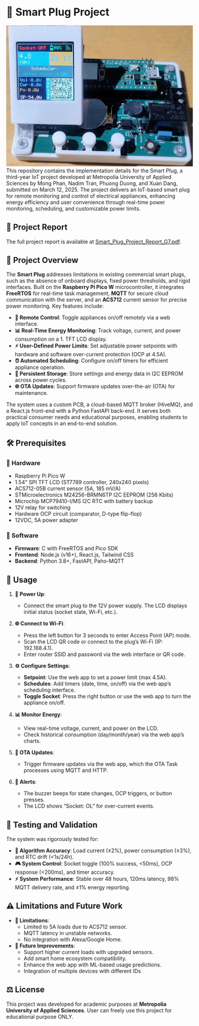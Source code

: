 # 🔌 Smart Plug Project
![](SmartPlug_IoT.jpg)
This repository contains the implementation details for the Smart Plug, a third-year IoT project developed at Metropolia University of Applied Sciences by Mong Phan, Nadim Tran, Phuong Duong, and Xuan Dang, submitted on March 12, 2025. The project delivers an IoT-based smart plug for remote monitoring and control of electrical appliances, enhancing energy efficiency and user convenience through real-time power monitoring, scheduling, and customizable power limits.

## 📖 Project Report

The full project report is available at [Smart_Plug_Project_Report_G7.pdf](Smart_Plug_Project_Report_G7.pdf).

## 📝 Project Overview

The **Smart Plug** addresses limitations in existing commercial smart plugs, such as the absence of onboard displays, fixed power thresholds, and rigid interfaces. Built on the **Raspberry Pi Pico W** microcontroller, it integrates **FreeRTOS** for real-time task management, **MQTT** for secure cloud communication with the server, and an **ACS712** current sensor for precise power monitoring. Key features include:

- **🔄 Remote Control**: Toggle appliances on/off remotely via a web interface.
- **📊 Real-Time Energy Monitoring**: Track voltage, current, and power consumption on a 1. TFT LCD display.
- **⚡ User-Defined Power Limits**: Set adjustable power setpoints with hardware and software over-current protection (OCP at 4.5A).
- **⏰ Automated Scheduling**: Configure on/off timers for efficient appliance operation.
- **💾 Persistent Storage**: Store settings and energy data in I2C EEPROM across power cycles.
- **🌐 OTA Updates**: Support firmware updates over-the-air (OTA) for maintenance.

The system uses a custom PCB, a cloud-based MQTT broker (HiveMQ), and a React.js front-end with a Python FastAPI back-end. It serves both practical consumer needs and educational purposes, enabling students to apply IoT concepts in an end-to-end solution.

## 🛠 Prerequisites

### 🔧 Hardware
- Raspberry Pi Pico W
- 1.54" SPI TFT LCD (ST7789 controller, 240x240 pixels)
- ACS712-05B current sensor (5A, 185 mV/A)
- STMicroelectronics M24256-BRMN6TP I2C EEPROM (256 Kbits)
- Microchip MCP79410-I/MS I2C RTC with battery backup
- 12V relay for switching
- Hardware OCP circuit (comparator, D-type flip-flop)
- 12VDC, 5A power adapter

### 💾 Software
- **Firmware**: C with FreeRTOS and Pico SDK
- **Frontend**: Node.js (v16+), React.js, Tailwind CSS
- **Backend**: Python 3.8+, FastAPI, Paho-MQTT

## 🚀 Usage

1. **🔌 Power Up**:
   - Connect the smart plug to the 12V power supply. The LCD displays initial status (socket state, Wi-Fi, etc.).

2. **🌐 Connect to Wi-Fi**:
   - Press the left button for 3 seconds to enter Access Point (AP) mode.
   - Scan the LCD QR code or connect to the plug’s Wi-Fi (IP: 192.168.4.1).
   - Enter router SSID and password via the web interface or QR code.

3. **⚙️ Configure Settings**:
   - **Setpoint**: Use the web app to set a power limit (max 4.5A).
   - **Schedules**: Add timers (date, time, on/off) via the web app’s scheduling interface.
   - **Toggle Socket**: Press the right button or use the web app to turn the appliance on/off.

4. **📊 Monitor Energy**:
   - View real-time voltage, current, and power on the LCD.
   - Check historical consumption (day/month/year) via the web app’s charts.

5. **🔄 OTA Updates**:
   - Trigger firmware updates via the web app, which the OTA Task processes using MQTT and HTTP.

6. **🔔 Alerts**:
   - The buzzer beeps for state changes, OCP triggers, or button presses.
   - The LCD shows “Socket: OL” for over-current events.

## 🧪 Testing and Validation

The system was rigorously tested for:
- **📏 Algorithm Accuracy**: Load current (±2%), power consumption (±3%), and RTC drift (<1s/24h).
- **🎮 System Control**: Socket toggle (100% success, <50ms), OCP response (<200ms), and timer accuracy.
- **⚡ System Performance**: Stable over 48 hours, 120ms latency, 98% MQTT delivery rate, and ±1% energy reporting.

## ⚠️ Limitations and Future Work

- **🚫 Limitations**:
  - Limited to 5A loads due to ACS712 sensor.
  - MQTT latency in unstable networks.
  - No integration with Alexa/Google Home.
- **🔮 Future Improvements**:
  - Support higher current loads with upgraded sensors.
  - Add smart home ecosystem compatibility.
  - Enhance the web app with ML-based usage predictions.
  - Integration of multiple devices with different IDs

## ⚖️ License

This project was developed for academic purposes at **Metropolia University of Applied Sciences**. User can freely use this project for educational purpose ONLY.
